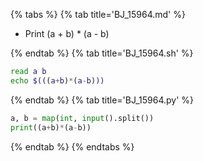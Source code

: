 {% tabs %}
{% tab title='BJ_15964.md' %}

* Print (a + b) * (a - b)

{% endtab %}
{% tab title='BJ_15964.sh' %}

```sh
read a b
echo $(((a+b)*(a-b)))
```

{% endtab %}
{% tab title='BJ_15964.py' %}

```py
a, b = map(int, input().split())
print((a+b)*(a-b))
```

{% endtab %}
{% endtabs %}